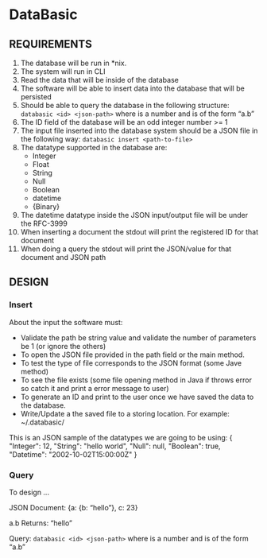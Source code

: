 # DataBasic

## REQUIREMENTS

1. The database will be run in *nix. 
2. The system will run in CLI
3. Read the data that will be inside of the database
4. The software will be able to insert data into the database that will be persisted
5. Should be able to query the database in the following structure:
	`databasic <id> <json-path>` where <id> is a number and <json-path> is of the form “a.b”
6. The ID field of the database will be an odd integer number >= 1
7. The input file inserted into the database system should be a JSON file in the following way:
	`databasic insert <path-to-file>` 
8. The datatype supported in the database are:
	- Integer
	- Float
	- String
	- Null
	- Boolean
	- datetime 
	- {Binary}
9. The datetime datatype inside the JSON input/output file will be under the RFC-3999
10. When inserting a document the stdout will print the registered ID for that document
11. When doing a query the stdout will print the JSON/value for that document and JSON path

## DESIGN 

### Insert
About the input the software must:

- Validate the path be string value and validate the number of parameters be 1 (or ignore the others)
- To open the JSON file provided in the path field or the main method. 
- To test the type of file corresponds to the JSON format (some Jave method)
- To see the file exists (some file opening method in Java if throws error so catch it and print a error message to user)
- To generate an ID and print to the user once we have saved the data to the database.
- Write/Update a the saved file to a storing location. For example:
	~/.databasic/

This is an JSON sample of the datatypes we are going to be using:
{
 "Integer": 12,
 "String": "hello world",
 "Null": null,
 "Boolean": true,
 "Datetime": "2002-10-02T15:00:00Z"
}

### Query  
To design ...

JSON Document:
{a: {b: “hello”}, c: 23}

a.b Returns:
“hello”

Query:
`databasic <id> <json-path>` where <id> is a number and <json-path> is of the form “a.b”

